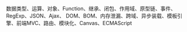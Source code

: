 数据类型、运算、对象、Function、继承、闭包、作用域、原型链、事件、RegExp、JSON、Ajax、
DOM、BOM、内存泄漏、跨域、异步装载、模板引擎、前端MVC、路由、模块化、Canvas、ECMAScript

